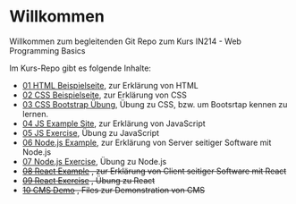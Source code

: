 # Willkommen
Willkommen zum begleitenden Git Repo zum Kurs IN214 - Web Programming Basics

Im Kurs-Repo gibt es folgende Inhalte:
- [01 HTML Beispielseite](./01%20HTML%20Example%20Site/README.md), zur Erklärung von HTML
- [02 CSS Beispielseite](./02%20CSS%20Example%20Site/README.md), zur Erklärung von CSS
- [03 CSS Bootstrap Übung](./03%20CSS%20Exercise/README.md), Übung zu CSS, bzw. um Bootsrtap kennen zu lernen.
- [04 JS Example Site](./04%20JS%20Example%20Site\README.md), zur Erklärung von JavaScript
- [05 JS Exercise](./05%20JS%20Exercise/README.md), Übung zu JavaScript
- [06 Node.js Example](./06%20Node.js%20Example/README.md), zur Erklärung von Server seitiger Software mit Node.js
- [07 Node.js Exercise](07%20Node.js%20Exercise/README.md), Übung zu Node.js
- ~~[08 React Example](./08%20React%20Example/README.md) , zur Erklärung von Client seitiger Software mit React~~
- ~~[09 React Exercise](./09%20React%20Exercise/README.md) , Übung zu React~~
- ~~[10 CMS Demo](./10%20CMS%20Demo/README.md) , Files zur Demonstration von CMS~~
